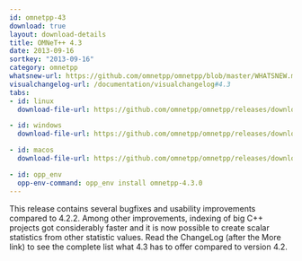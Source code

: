 ```yaml
---
id: omnetpp-43
download: true
layout: download-details
title: OMNeT++ 4.3
date: 2013-09-16
sortkey: "2013-09-16"
category: omnetpp
whatsnew-url: https://github.com/omnetpp/omnetpp/blob/master/WHATSNEW.md#omnet-43-march-2013
visualchangelog-url: /documentation/visualchangelog#4.3
tabs:
- id: linux
  download-file-url: https://github.com/omnetpp/omnetpp/releases/download/omnetpp-4.3/omnetpp-4.3-src.tgz

- id: windows
  download-file-url: https://github.com/omnetpp/omnetpp/releases/download/omnetpp-4.3/omnetpp-4.3-src-windows.zip

- id: macos
  download-file-url: https://github.com/omnetpp/omnetpp/releases/download/omnetpp-4.3/omnetpp-4.3-src.tgz

- id: opp_env
  opp-env-command: opp_env install omnetpp-4.3.0
---
```


This release contains several bugfixes and usability improvements compared to
4.2.2. Among other improvements, indexing of big C++ projects got considerably
faster and it is now possible to create scalar statistics from other statistic
values. Read the ChangeLog (after the More link) to see the complete list what
4.3 has to offer compared to version 4.2.
